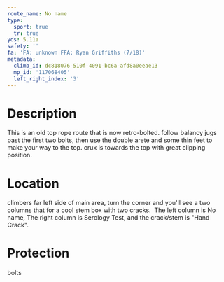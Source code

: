 ```yaml
---
route_name: No name
type:
  sport: true
  tr: true
yds: 5.11a
safety: ''
fa: 'FA: unknown FFA: Ryan Griffiths (7/18)'
metadata:
  climb_id: dc818076-510f-4091-bc6a-afd8a0eeae13
  mp_id: '117068405'
  left_right_index: '3'
---
```

# Description
This is an old top rope route that is now retro-bolted. follow balancy jugs past the first two bolts, then use the double arete and some thin feet to make your way to the top. crux is towards the top with great clipping position.

# Location
climbers far left side of main area, turn the corner and you'll see a two columns that for a cool stem box with two cracks.  The left column is No name, The right column is Serology Test, and the crack/stem is "Hand Crack".

# Protection
bolts
